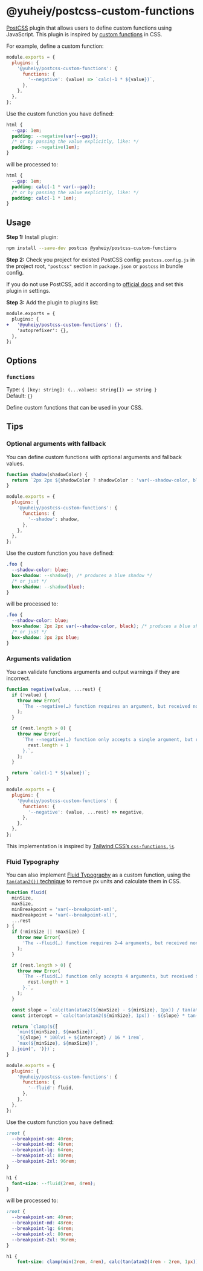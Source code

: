 # @yuheiy/postcss-custom-functions

[PostCSS](https://github.com/postcss/postcss) plugin that allows users to define custom functions using JavaScript. This plugin is inspired by [custom functions](https://drafts.csswg.org/css-mixins-1/#custom-function) in CSS.

For example, define a custom function:

```js
module.exports = {
  plugins: {
    '@yuheiy/postcss-custom-functions': {
      functions: {
        '--negative': (value) => `calc(-1 * ${value})`,
      },
    },
  },
};
```

Use the custom function you have defined:

```css
html {
  --gap: 1em;
  padding: --negative(var(--gap));
  /* or by passing the value explicitly, like: */
  padding: --negative(1em);
}
```

will be processed to:

```css
html {
  --gap: 1em;
  padding: calc(-1 * var(--gap));
  /* or by passing the value explicitly, like: */
  padding: calc(-1 * 1em);
}
```

## Usage

**Step 1:** Install plugin:

```sh
npm install --save-dev postcss @yuheiy/postcss-custom-functions
```

**Step 2:** Check you project for existed PostCSS config: `postcss.config.js`
in the project root, `"postcss"` section in `package.json`
or `postcss` in bundle config.

If you do not use PostCSS, add it according to [official docs](https://github.com/postcss/postcss#usage)
and set this plugin in settings.

**Step 3:** Add the plugin to plugins list:

```diff
module.exports = {
  plugins: {
+   '@yuheiy/postcss-custom-functions': {},
    'autoprefixer': {},
  },
};
```

## Options

### `functions`

Type: `{ [key: string]: (...values: string[]) => string }`  
Default: `{}`

Define custom functions that can be used in your CSS.

## Tips

### Optional arguments with fallback

You can define custom functions with optional arguments and fallback values.

```js
function shadow(shadowColor) {
  return `2px 2px ${shadowColor ? shadowColor : 'var(--shadow-color, black)'}`;
}

module.exports = {
  plugins: {
    '@yuheiy/postcss-custom-functions': {
      functions: {
        '--shadow': shadow,
      },
    },
  },
};
```

Use the custom function you have defined:

```css
.foo {
  --shadow-color: blue;
  box-shadow: --shadow(); /* produces a blue shadow */
  /* or just */
  box-shadow: --shadow(blue);
}
```

will be processed to:

```css
.foo {
  --shadow-color: blue;
  box-shadow: 2px 2px var(--shadow-color, black); /* produces a blue shadow */
  /* or just */
  box-shadow: 2px 2px blue;
}
```

### Arguments validation

You can validate functions arguments and output warnings if they are incorrect.

```js
function negative(value, ...rest) {
  if (!value) {
    throw new Error(
      `The --negative(…) function requires an argument, but received none.`,
    );
  }

  if (rest.length > 0) {
    throw new Error(
      `The --negative(…) function only accepts a single argument, but received ${
        rest.length + 1
      }.`,
    );
  }

  return `calc(-1 * ${value})`;
}

module.exports = {
  plugins: {
    '@yuheiy/postcss-custom-functions': {
      functions: {
        '--negative': (value, ...rest) => negative,
      },
    },
  },
};
```

This implementation is inspired by [Tailwind CSS’s `css-functions.js`](https://github.com/tailwindlabs/tailwindcss/blob/v4.0.0/packages/tailwindcss/src/css-functions.ts).

### Fluid Typography

You can also implement [Fluid Typography](https://www.smashingmagazine.com/2022/01/modern-fluid-typography-css-clamp/) as a custom function, using the [`tan(atan2())` technique](https://dev.to/janeori/css-type-casting-to-numeric-tanatan2-scalars-582j) to remove px units and calculate them in CSS.

```js
function fluid(
  minSize,
  maxSize,
  minBreakpoint = 'var(--breakpoint-sm)',
  maxBreakpoint = 'var(--breakpoint-xl)',
  ...rest
) {
  if (!minSize || !maxSize) {
    throw new Error(
      'The --fluid(…) function requires 2–4 arguments, but received none.',
    );
  }

  if (rest.length > 0) {
    throw new Error(
      `The --fluid(…) function only accepts 4 arguments, but received ${
        rest.length + 1
      }.`,
    );
  }

  const slope = `calc(tan(atan2(${maxSize} - ${minSize}, 1px)) / tan(atan2(${maxBreakpoint} - ${minBreakpoint}, 1px)))`;
  const intercept = `calc(tan(atan2(${minSize}, 1px)) - ${slope} * tan(atan2(${minBreakpoint}, 1px)))`;

  return `clamp(${[
    `min(${minSize}, ${maxSize})`,
    `${slope} * 100lvi + ${intercept} / 16 * 1rem`,
    `max(${minSize}, ${maxSize})`,
  ].join(', ')})`;
}

module.exports = {
  plugins: {
    '@yuheiy/postcss-custom-functions': {
      functions: {
        '--fluid': fluid,
      },
    },
  },
};
```

Use the custom function you have defined:

```css
:root {
  --breakpoint-sm: 40rem;
  --breakpoint-md: 48rem;
  --breakpoint-lg: 64rem;
  --breakpoint-xl: 80rem;
  --breakpoint-2xl: 96rem;
}

h1 {
  font-size: --fluid(2rem, 4rem);
}
```

will be processed to:

<!-- prettier-ignore -->
```css
:root {
  --breakpoint-sm: 40rem;
  --breakpoint-md: 48rem;
  --breakpoint-lg: 64rem;
  --breakpoint-xl: 80rem;
  --breakpoint-2xl: 96rem;
}

h1 {
	font-size: clamp(min(2rem, 4rem), calc(tan(atan2(4rem - 2rem, 1px)) / tan(atan2(var(--breakpoint-xl) - var(--breakpoint-sm), 1px))) * 100lvi + calc(tan(atan2(2rem, 1px)) - calc(tan(atan2(4rem - 2rem, 1px)) / tan(atan2(var(--breakpoint-xl) - var(--breakpoint-sm), 1px))) * tan(atan2(var(--breakpoint-sm), 1px))) / 16 * 1rem, max(2rem, 4rem));}
```
